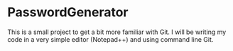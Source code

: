 # PasswordGenerator
This is a small project to get a bit more familiar with Git. I will be writing my code in a very simple editor (Notepad++) and using command line Git.

